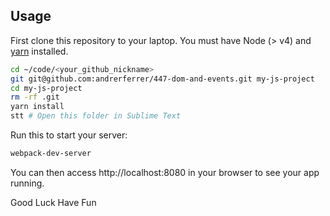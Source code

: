 ## Usage

First clone this repository to your laptop. You must have Node (> v4) and [yarn](https://yarnpkg.com/lang/en/docs/install/) installed.

```bash
cd ~/code/<your_github_nickname>
git git@github.com:andrerferrer/447-dom-and-events.git my-js-project
cd my-js-project
rm -rf .git
yarn install
stt # Open this folder in Sublime Text
```

Run this to start your server:
```bash
webpack-dev-server
```
You can then access http://localhost:8080 in your browser to see your app running.

Good Luck Have Fun
